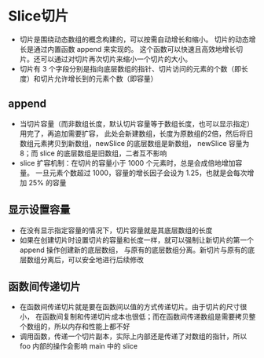 # Slice切片

- 切片是围绕动态数组的概念构建的，可以按需自动增长和缩小。
切片的动态增长是通过内置函数 append 来实现的。
这个函数可以快速且高效地增长切片。还可以通过对切片再次切片来缩小一个切片的大小。
- 切片有 3 个字段分别是指向底层数组的指针、切片访问的元素的个数（即长度）和切片允许增长到的元素个数（即容量）

## append

- 当切片容量（而非数组长度，默认切片容量等于数组长度，也可以显示指定）用完了，再追加需要扩容，
此处会新建数组，长度为原数组的2倍，然后将旧数组元素拷贝到新数组，newSlice 的底层数组是新数组，
newSlice 容量为8；而 slice 的底层数组是旧数组，二者互不影响
- slice 扩容机制：在切片的容量小于 1000 个元素时，总是会成倍地增加容量。
一旦元素个数超过 1000，容量的增长因子会设为 1.25，也就是会每次增加 25% 的容量

## 显示设置容量

- 在没有显示指定容量的情况下，切片容量就是其底层数组的长度
- 如果在创建切片时设置切片的容量和长度一样，就可以强制让新切片的第一个 append 操作创建新的底层数组，
与原有的底层数组分离。新切片与原有的底层数组分离后，可以安全地进行后续修改

## 函数间传递切片

- 在函数间传递切片就是要在函数间以值的方式传递切片。由于切片的尺寸很小，
在函数间复制和传递切片成本也很低；而在函数间传递数组是需要拷贝整个数组的，所以内存和性能上都不好
- 调用函数，传递一个切片副本，实际上内部还是传递了对数组的指针，所以 foo 内部的操作会影响 main 中的 slice
